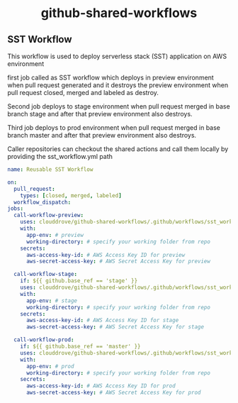 <h1 align="center">github-shared-workflows</h1>

## SST Workflow

This workflow is used to deploy serverless stack (SST) application on AWS environment

first job called as SST workflow which deploys in preview environment when pull request generated and it destroys the preview environment when pull request closed, merged and labeled as destroy. 

Second job deploys to stage environment when pull request merged in base branch stage and after that preview environment also destroys.

Third job deploys to prod environment when pull request merged in base branch master and after that preview environment also destroys.

Caller repositories can checkout the shared actions and call them locally by providing the sst_workflow.yml path

```yaml
name: Reusable SST Workflow

on:
  pull_request: 
    types: [closed, merged, labeled]
  workflow_dispatch:
jobs:
  call-workflow-preview:
    uses: clouddrove/github-shared-workflows/.github/workflows/sst_workflow.yml@master
    with:
      app-env: # preview                  
      working-directory: # specify your working folder from repo
    secrets:
      aws-access-key-id: # AWS Access Key ID for preview
      aws-secret-access-key: # AWS Secret Access Key for preview

  call-workflow-stage:
    if: ${{ github.base_ref == 'stage' }}
    uses: clouddrove/github-shared-workflows/.github/workflows/sst_workflow.yml@master
    with:
      app-env: # stage                      
      working-directory: # specify your working folder from repo
    secrets:
      aws-access-key-id: # AWS Access Key ID for stage
      aws-secret-access-key: # AWS Secret Access Key for stage

  call-workflow-prod:
    if: ${{ github.base_ref == 'master' }}
    uses: clouddrove/github-shared-workflows/.github/workflows/sst_workflow.yml@master
    with:
      app-env: # prod                   
      working-directory: # specify your working folder from repo
    secrets:
      aws-access-key-id: # AWS Access Key ID for prod
      aws-secret-access-key: # AWS Secret Access Key for prod
```
